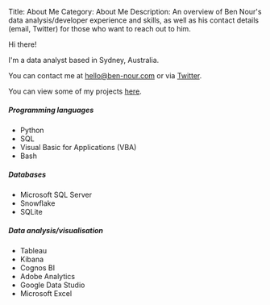 Title: About Me
Category: About Me
Description: An overview of Ben Nour's data analysis/developer experience and skills, as well as his contact details (email, Twitter) for those who want to reach out to him.

<!-- Google tag (gtag.js) -->
<script async src="https://www.googletagmanager.com/gtag/js?id=G-TFP90633KX"></script>
<script>
  window.dataLayer = window.dataLayer || [];
  function gtag(){dataLayer.push(arguments);}
  gtag('js', new Date());

  gtag('config', 'G-TFP90633KX');
</script>

Hi there!

I'm a data analyst based in Sydney, Australia.

You can contact me at [hello@ben-nour.com](mailto:hello@ben-nour.com) or via [Twitter](https://twitter.com/ben_n_93).

You can view some of my projects [here](https://ben-nour.com/pages/projects.html).


##### Programming languages
- Python
- SQL
- Visual Basic for Applications (VBA)
- Bash

##### Databases
- Microsoft SQL Server
- Snowflake
- SQLite

##### Data analysis/visualisation
- Tableau
- Kibana
- Cognos BI
- Adobe Analytics
- Google Data Studio
- Microsoft Excel